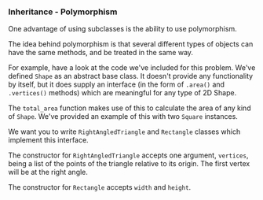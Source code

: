 ### Inheritance - Polymorphism

One advantage of using subclasses is the ability to use polymorphism.

The idea behind polymorphism is that several different types of objects
can have the same methods, and be treated in the same way.

For example, have a look at the code we\'ve included for this problem.
We\'ve defined `Shape` as an abstract base class. It doesn\'t provide
any functionality by itself, but it does supply an interface (in the
form of `.area()` and `.vertices()` methods) which are meaningful for
any type of 2D Shape.

The `total_area` function makes use of this to calculate the area of any
kind of `Shape`. We\'ve provided an example of this with two `Square`
instances.

We want you to write `RightAngledTriangle` and `Rectangle` classes which
implement this interface.

The constructor for `RightAngledTriangle` accepts one argument,
`vertices`, being a list of the points of the triangle relative to its
origin. The first vertex will be at the right angle.

The constructor for `Rectangle` accepts `width` and `height`.
